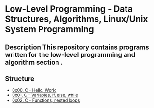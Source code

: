 # Low-Level Programming - Data Structures, Algorithms, Linux/Unix System Programming

## Description This repository contains programs written for the low-level programming and algorithm section .

## Structure
* [0x00. C - Hello, World](./0x00-hello_world)
* [0x01. C - Variables, if, else, while](./0x01-variables_if_else_while)
* [0x02. C - Functions, nested loops](./0x02-functions_nested_loops)
